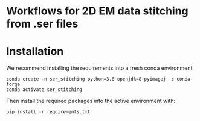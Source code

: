 # Workflows for 2D EM data stitching from .ser files


# Installation
We recommend installing the requirements into a fresh conda environment.
```shell
conda create -n ser_stitching python=3.8 openjdk=8 pyimagej -c conda-forge
conda activate ser_stitching
```
Then install the required packages into the active environment with:
```shell
pip install -r requirements.txt
```
